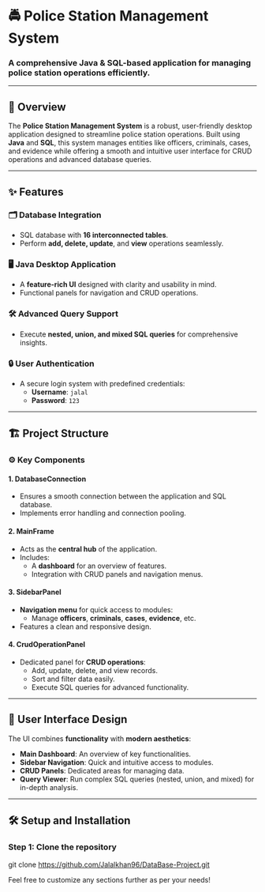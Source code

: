 # 🚔 Police Station Management System

### A comprehensive Java & SQL-based application for managing police station operations efficiently.

---

## 📌 **Overview**
The **Police Station Management System** is a robust, user-friendly desktop application designed to streamline police station operations. Built using **Java** and **SQL**, this system manages entities like officers, criminals, cases, and evidence while offering a smooth and intuitive user interface for CRUD operations and advanced database queries.

---

## ✨ **Features**

### 🗂️ **Database Integration**
- SQL database with **16 interconnected tables**.
- Perform **add, delete, update**, and **view** operations seamlessly.

### 🖥️ **Java Desktop Application**
- A **feature-rich UI** designed with clarity and usability in mind.
- Functional panels for navigation and CRUD operations.

### 🛠️ **Advanced Query Support**
- Execute **nested, union, and mixed SQL queries** for comprehensive insights.

### 🔒 **User Authentication**
- A secure login system with predefined credentials:
  - **Username**: `jalal`
  - **Password**: `123`

---

## 🏗️ **Project Structure**

### ⚙️ **Key Components**

#### 1. **DatabaseConnection**
- Ensures a smooth connection between the application and SQL database.
- Implements error handling and connection pooling.

#### 2. **MainFrame**
- Acts as the **central hub** of the application.
- Includes:
  - A **dashboard** for an overview of features.
  - Integration with CRUD panels and navigation menus.

#### 3. **SidebarPanel**
- **Navigation menu** for quick access to modules:
  - Manage **officers**, **criminals**, **cases**, **evidence**, etc.
- Features a clean and responsive design.

#### 4. **CrudOperationPanel**
- Dedicated panel for **CRUD operations**:
  - Add, update, delete, and view records.
  - Sort and filter data easily.
  - Execute SQL queries for advanced functionality.

---

## 🎨 **User Interface Design**
The UI combines **functionality** with **modern aesthetics**:
- **Main Dashboard**: An overview of key functionalities.
- **Sidebar Navigation**: Quick and intuitive access to modules.
- **CRUD Panels**: Dedicated areas for managing data.
- **Query Viewer**: Run complex SQL queries (nested, union, and mixed) for in-depth analysis.

---

## 🛠️ **Setup and Installation**

### **Step 1**: Clone the repository

git clone https://github.com/Jalalkhan96/DataBase-Project.git





Feel free to customize any sections further as per your needs!
